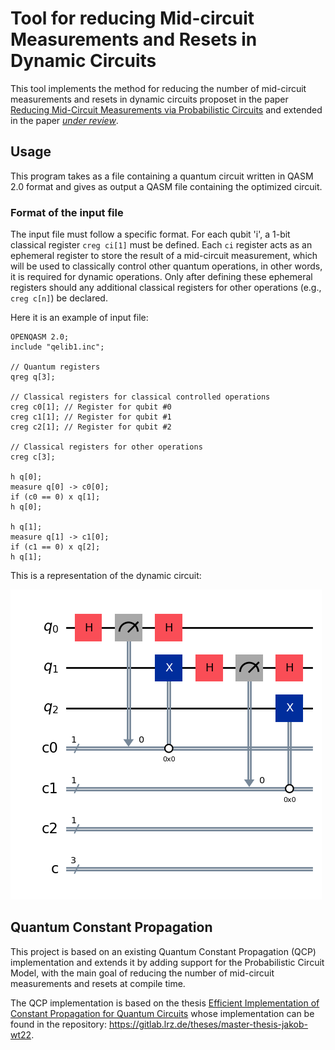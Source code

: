 # Tool for reducing Mid-circuit Measurements and Resets in Dynamic Circuits
This tool implements the method for reducing the number of mid-circuit measurements and resets in dynamic circuits proposet in the paper [Reducing Mid-Circuit Measurements via Probabilistic Circuits](https://arxiv.org/abs/2405.13747) and extended in the paper [*under review*](#).

## Usage
This program takes as a file containing a quantum circuit written in QASM 2.0 format and gives as output a QASM file containing the optimized circuit.

### Format of the input file
The input file must follow a specific format. For each qubit 'i', a 1-bit classical register `creg ci[1]` must be defined. Each `ci` register acts as an ephemeral register to store the result of a mid-circuit measurement, which will be used to classically control other quantum operations, in other words, it is required for dynamic operations.
Only after defining these ephemeral registers should any additional classical registers for other operations (e.g., `creg c[n]`) be declared.  

Here it is an example of input file:
```qasm
OPENQASM 2.0;
include "qelib1.inc";

// Quantum registers
qreg q[3];

// Classical registers for classical controlled operations
creg c0[1]; // Register for qubit #0
creg c1[1]; // Register for qubit #1
creg c2[1]; // Register for qubit #2

// Classical registers for other operations
creg c[3];

h q[0];
measure q[0] -> c0[0];
if (c0 == 0) x q[1];
h q[0];

h q[1];
measure q[1] -> c1[0];
if (c1 == 0) x q[2];
h q[1];
```

This is a representation of the dynamic circuit:

![Descrizione dell'immagine](dyn_circ_examp.png)

## Quantum Constant Propagation
This project is based on an existing Quantum Constant Propagation (QCP) implementation and extends it by adding support for the Probabilistic Circuit Model, with the main goal of reducing the number of mid-circuit measurements and resets at compile time.

The QCP implementation is based  on the thesis [Efficient Implementation of Constant Propagation for Quantum Circuits](https://www.cs.cit.tum.de/fileadmin/w00cfj/pl/_my_direct_uploads/Efficient_Implementation_of_Constant_Propagation_for_Quantum_Circuits.pdf) whose implementation can be found in the repository: https://gitlab.lrz.de/theses/master-thesis-jakob-wt22.




